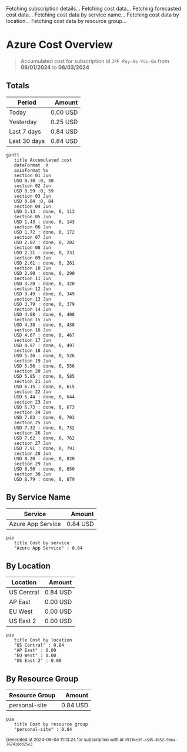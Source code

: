 Fetching subscription details...
Fetching cost data...
Fetching forecasted cost data...
Fetching cost data by service name...
Fetching cost data by location...
Fetching cost data by resource group...
# Azure Cost Overview

> Accumulated cost for subscription id `JPF Pay-As-You-Go` from **06/01/2024** to **06/03/2024**

## Totals

|Period|Amount|
|---|---:|
|Today|0.00 USD|
|Yesterday|0.25 USD|
|Last 7 days|0.84 USD|
|Last 30 days|0.84 USD|

```mermaid
gantt
   title Accumulated cost
   dateFormat  X
   axisFormat %s
   section 01 Jun
   USD 0.30 :0, 30
   section 02 Jun
   USD 0.59 :0, 59
   section 03 Jun
   USD 0.84 :0, 84
   section 04 Jun
   USD 1.13 : done, 0, 113
   section 05 Jun
   USD 1.43 : done, 0, 143
   section 06 Jun
   USD 1.72 : done, 0, 172
   section 07 Jun
   USD 2.02 : done, 0, 202
   section 08 Jun
   USD 2.31 : done, 0, 231
   section 09 Jun
   USD 2.61 : done, 0, 261
   section 10 Jun
   USD 2.90 : done, 0, 290
   section 11 Jun
   USD 3.20 : done, 0, 320
   section 12 Jun
   USD 3.49 : done, 0, 349
   section 13 Jun
   USD 3.79 : done, 0, 379
   section 14 Jun
   USD 4.08 : done, 0, 408
   section 15 Jun
   USD 4.38 : done, 0, 438
   section 16 Jun
   USD 4.67 : done, 0, 467
   section 17 Jun
   USD 4.97 : done, 0, 497
   section 18 Jun
   USD 5.26 : done, 0, 526
   section 19 Jun
   USD 5.56 : done, 0, 556
   section 20 Jun
   USD 5.85 : done, 0, 585
   section 21 Jun
   USD 6.15 : done, 0, 615
   section 22 Jun
   USD 6.44 : done, 0, 644
   section 23 Jun
   USD 6.73 : done, 0, 673
   section 24 Jun
   USD 7.03 : done, 0, 703
   section 25 Jun
   USD 7.32 : done, 0, 732
   section 26 Jun
   USD 7.62 : done, 0, 762
   section 27 Jun
   USD 7.91 : done, 0, 791
   section 28 Jun
   USD 8.20 : done, 0, 820
   section 29 Jun
   USD 8.50 : done, 0, 850
   section 30 Jun
   USD 8.79 : done, 0, 879
```

## By Service Name

|Service|Amount|
|---|---:|
|Azure App Service|0.84 USD|

```mermaid
pie
   title Cost by service
   "Azure App Service" : 0.84
```

## By Location

|Location|Amount|
|---|---:|
|US Central|0.84 USD|
|AP East|0.00 USD|
|EU West|0.00 USD|
|US East 2|0.00 USD|

```mermaid
pie
   title Cost by location
   "US Central" : 0.84
   "AP East" : 0.00
   "EU West" : 0.00
   "US East 2" : 0.00
```

## By Resource Group

|Resource Group|Amount|
|---|---:|
|personal-site|0.84 USD|

```mermaid
pie
   title Cost by resource group
   "personal-site" : 0.84
```

<sup>Generated at 2024-06-04 11:13:24 for subscription with id `4913be3f-a345-4652-9bba-767418dd25e3`</sup>
